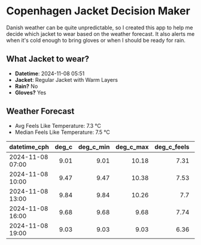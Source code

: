 
# Copenhagen Jacket Decision Maker

Danish weather can be quite unpredictable, so I created this app to help me decide which jacket to wear based on the weather forecast. 
It also alerts me when it's cold enough to bring gloves or when I should be ready for rain.

## What Jacket to wear?

- **Datetime**: 2024-11-08 05:51
- **Jacket**: Regular Jacket with Warm Layers
- **Rain?** No
- **Gloves?** Yes

## Weather Forecast
- Avg Feels Like Temperature: 7.3 °C
- Median Feels Like Temperature: 7.5 °C

| datetime_cph     |   deg_c |   deg_c_min |   deg_c_max |   deg_c_feels | weather   | wind   | rain   |
|:-----------------|--------:|------------:|------------:|--------------:|:----------|:-------|:-------|
| 2024-11-08 07:00 |    9.01 |        9.01 |       10.18 |          7.31 | Clouds    | Low    | None   |
| 2024-11-08 10:00 |    9.47 |        9.47 |       10.38 |          7.53 | Clouds    | Low    | None   |
| 2024-11-08 13:00 |    9.84 |        9.84 |       10.26 |          7.7  | Clouds    | Low    | None   |
| 2024-11-08 16:00 |    9.68 |        9.68 |        9.68 |          7.74 | Clouds    | Low    | None   |
| 2024-11-08 19:00 |    9.03 |        9.03 |        9.03 |          6.36 | Clouds    | Medium | None   |
        